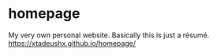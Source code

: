 # homepage

My very own personal website. Basically this is just a résumé.
https://xtadeushx.github.io/homepage/
